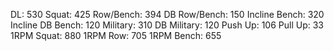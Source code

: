 DL: 530
 Squat: 425
 Row/Bench: 394
 DB Row/Bench: 150
 Incline Bench: 320
 Incline DB Bench: 120
 Military: 310
 DB Military: 120
 Push Up: 106
 Pull Up: 33
 1RPM Squat: 880
 1RPM Row: 705
 1RPM Bench: 655
